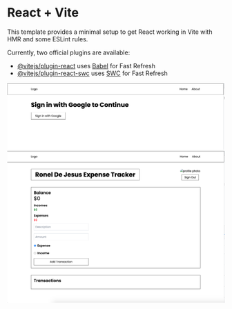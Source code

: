 # React + Vite

This template provides a minimal setup to get React working in Vite with HMR and some ESLint rules.

Currently, two official plugins are available:

- [@vitejs/plugin-react](https://github.com/vitejs/vite-plugin-react/blob/main/packages/plugin-react/README.md) uses [Babel](https://babeljs.io/) for Fast Refresh
- [@vitejs/plugin-react-swc](https://github.com/vitejs/vite-plugin-react-swc) uses [SWC](https://swc.rs/) for Fast Refresh

![Screenshot of the UI](https://github.com/dejesusron/react-firebase-expense-tracker/blob/main/Screen%20Shot%202023-09-20%20at%202.37.54%20PM.png)
![Screenshot of the UI](https://github.com/dejesusron/react-firebase-expense-tracker/blob/main/Screen%20Shot%202023-09-20%20at%202.37.37%20PM.png)

